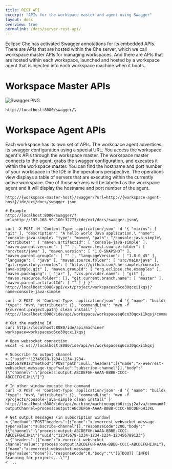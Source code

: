```yaml
---
title: REST API
excerpt: "APIs for the workspace master and agent using Swagger"
layout: docs
overview: true
permalink: /docs/server-rest-api/
---
```

Eclipse Che has activated Swagger annotations for its embedded APIs. There are APIs that are hosted within the Che server, which we call workspace master APIs for managing workspaces. And there are APIs that are hosted within each workspace, launched and hosted by a workspace agent that is injected into each workspace machine when it boots.  
# Workspace Master APIs  

![Swagger.PNG](/docs/images/Swagger.PNG)

```http  
http://localhost:8080/swagger/\
```

# Workspace Agent APIs  
Each workspace has its own set of APIs. The workspace agent advertises its swagger configuration using a special URL. You access the workspace agent's APIs through the workspace master. The workspace master connects to the agent, grabs the swagger configuration, and executes it within the workspace master.  You can find the hostname and port number of your workspace in the IDE in the operations perspective. The operations view displays a table of servers that are executing within the currently active workspace. One of those servers will be labeled as the workspace agent and it will display the hostname and port number of the agent.
```text  
http://{workspace-master-host}/swagger/?url=http://{workspace-agent-host}/ide/ext/docs/swagger.json

# Example 
http://localhost:8080/swagger/?url=http://192.168.99.100:32773/ide/ext/docs/swagger.json\
```

```shell  
curl -X POST -H 'Content-Type: application/json' -d '{ "mixins": [ "git" ], "description": "A hello world Java application.\ "name": "console-java-simple\ "type": "maven\ "path": "/console-java-simple\ "attributes": { "maven.artifactId": [ "console-java-simple" ], "maven.parent.version": [ "" ], "maven.test.source.folder": [ "src/test/java" ], "maven.version": [ "1.0-SNAPSHOT" ], "maven.parent.groupId": [ "" ], "languageVersion": [ "1.8.0_45" ], "language": [ "java" ], "maven.source.folder": [ "src/main/java" ], "git.repository.remotes": [ "https://github.com/che-samples/console-java-simple.git" ], "maven.groupId": [ "org.eclipse.che.examples" ], "maven.packaging": [ "jar" ], "vcs.provider.name": [ "git" ], "maven.resource.folder": [], "git.current.branch.name": [ "master" ], "maven.parent.artifactId": [ "" ] } }' http://localhost:8080/api/ext/project/workspacesq6co30qcxi1kqsj?name=console-java-simple
```

```shell  
curl -X POST -H 'Content-Type: application/json' -d '{ "name": "build\ "type": "mvn\ "attributes": {}, "commandLine": "mvn -f ${current.project.path} clean install" }' http://localhost:8080/ide/api/workspace/workspacesq6co30qcxi1kqsj/command
```

```shell  
# Get the machine Id
curl http://localhost:8080/ide/api/machine?workspace=workspacesq6co30qcxi1kqsj

# Open websocket connection
wscat -c ws://localhost:8080/ide/api/ws/workspacesq6co30qcxi1kqsj

# Subscribe to output channel
> {"uuid":"12345678-1234-1234-1234-123456789123"method":"POST"path":null,"headers":[{"name":"x-everrest-websocket-message-type"value":"subscribe-channel"}],"body":"{\"channel\":\"process:output:ABCDEFGH-AAAA-BBBB-CCCC-ABCDEFGHIJKL\"}"}

# In other window execute the command
curl -X POST -H 'Content-Type: application/json' -d '{ "name": "build\ "type": "mvn\ "attributes": {}, "commandLine": "mvn -f /projects/console-java-simple clean install" }' http://localhost:8080/ide/api/machine/machineugqib6icjyj2afva/command?outputChannel=process:output:ABCDEFGH-AAAA-BBBB-CCCC-ABCDEFGHIJKL

# Get output messages (in subscription window)
< {"method":"POST"headers":[{"name":"x-everrest-websocket-message-type"value":"subscribe-channel"}],"responseCode":200,"body":"{\"channel\":\"process:output:ABCDEFGH-AAAA-BBBB-CCCC-ABCDEFGHIJKL\"}"uuid":"12345678-1234-1234-1234-123456789123"}
< {"headers":[{"name":"x-everrest-websocket-channel"value":"process:output:ABCDEFGH-AAAA-BBBB-CCCC-ABCDEFGHIJKL"},{"name":"x-everrest-websocket-message-type"value":"none"}],"responseCode":0,"body":"\"[STDOUT] [INFO] Scanning for projects...\""}
< ...
```
